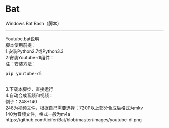 # Bat
Windows Bat Bash（脚本）<br>
<hr/>
Youtube.bat说明<br>
脚本使用前提：<br>
1.安装Python2.7或Python3.3<br>
2.安装Youtube-dl组件：<br>
注：安装方法：<br>
<pre>
pip youtube-dl
</pre><br>
3.下载本脚步，直接运行<br>
4.自动合成音频和视频：<br>
例子：248+140<br>
248为视频文件，根据自己需要选择；720P以上部分合成后格式为mkv<br>
140为音频文件，格式一般为m4a<br>
https://github.com/ticifer/Bat/blob/master/images/youtube-dl.png
